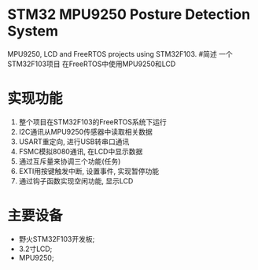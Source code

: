 # STM32 MPU9250 Posture Detection System
 MPU9250, LCD and FreeRTOS projects using STM32F103.
#简述
 一个STM32F103项目 在FreeRTOS中使用MPU9250和LCD
 
# 实现功能
1. 整个项目在STM32F103的FreeRTOS系统下运行
2. I2C通讯从MPU9250传感器中读取相关数据
3. USART重定向, 进行USB转串口通讯
4. FSMC模拟8080通讯, 在LCD中显示数据
5. 通过互斥量来协调三个功能(任务)
6. EXTI用按键触发中断, 设置事件, 实现暂停功能
7. 通过钩子函数实现空闲功能, 显示LCD

# 主要设备
- 野火STM32F103开发板;
- 3.2寸LCD;
- MPU9250;
